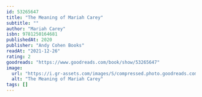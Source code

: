 ```yaml
---
id: 53265647
title: "The Meaning of Mariah Carey"
subtitle: ""
author: "Mariah Carey"
isbn: 9781250164681
publishedAt: 2020
publisher: "Andy Cohen Books"
readAt: "2021-12-26"
rating: 2
goodreads: "https://www.goodreads.com/book/show/53265647"
image:
  url: "https://i.gr-assets.com/images/S/compressed.photo.goodreads.com/books/1594304711l/53265647.jpg"
  alt: "The Meaning of Mariah Carey"
tags: []
---
```

